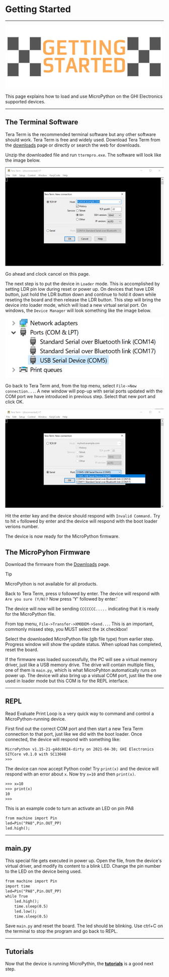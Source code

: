 # Getting Started

---

![Getting Started](images/getting-started.png)

This page explains how to load and use MicroPython on the GHI Electronics supported devices.

---
## The Terminal Software
Tera Term is the recommended terminal software but any other software should work. Tera Term is free and widely used. Download Tera Term from the [downloads](downloads.md) page or directly or search the web for downloads.

Unzip the downloaded file and run `ttermpro.exe`. The software will look like the image below.

![Tera Term](images/teraterm.png)

Go ahead and clock cancel on this page.

The next step is to put the device in `Loader` mode. This is accomplished by setting LDR pin low during reset or power up. On devices that have LDR button, just hold the LDR button down and continue to hold it down while reseting the board and then release the LDR button. This step will bring the device into loader mode, which will load a new virtual serial port. On windows, the `Device Manager` will look something like the image below.

![Device Manager](images/device-manager-com.png)

Go back to Tera Term and, from the top menu, select `File->New connection...`. A new window will pop-up with serial ports updated with the COM port we have introduced in previous step. Select that new port and click OK.

![Tera Term COM](images/teraterm-opencom.png)

Hit the enter key and the device should respond with `Invalid Command.` Try to hit `v` followed by enter and the device will respond with the boot loader verions number.

The device is now ready for the MicroPython firmware.

## The MicroPyhon Firmware
Download the firmware from the [Downloads](downloads.md) page.

> [!Tip]
> MicroPython is not available for all products.

Back to Tera Term, press `U` followed by enter. The device will respond with `Are you sure (Y/N)?` Now press 'Y' followed by enter.'

The device will now will be sending `CCCCCCC.....` indicating that it is ready for the MicroPython file.

From top menu, `File->Transfer->XMODEM->Send...`. This is an important, commonly missed step, you MUST select the `1K` checkbox!

Select the downloaded MicroPython file (glb file type) from earlier step. Progress window will show the update status. When upload has completed, reset the board.

If the firmware was loaded successfully, the PC will see a virtual memory driver, just like a USB memory drive. The drive will contain multiple files, one of them is `main.py`, which is what MicroPyhton automatically runs on power up. The device will also bring up a vistual COM port, just like the one used in loader mode but this COM is for the REPL interface.

---

## REPL

Read Evaluate Print Loop is a very quick way to command and control a MicroPython-running device.

First find out the correct COM port and then start a new Tera Term connection to that port, just like we did with the boot loader. Once connected, the device will respond with something like:

```
MicroPython v1.15-21-g4dc8024-dirty on 2021-04-30; GHI Electronics SITCore v0.1.0 with SC13048
>>>
```

The device can now accept Python code! Try `print(x)` and the device will respond with an error about `x`. Now try `x=10` and then `print(x)`.

```
>>> x=10
>>> print(x)
10
>>>
```

This is an example code to turn an activate an LED on pin PA8

```
from machine import Pin
led=Pin("PA8",Pin.OUT_PP)
led.high();
```

---

## main.py

This special file gets executed in power up. Open the file, from the device's virtual driver, and modify its content to a blink LED. Change the pin number to the LED on the device being used.

```
from machine import Pin
import time
led=Pin("PA8",Pin.OUT_PP)
while True
	led.high();
	time.sleep(0.5)
	led.low();
	time.sleep(0.5)
```
Save `main.py` and reset the board. The led should be blinking. Use ctrl+C on the terminal to stop the program and go back to REPL.

---

## Tutorials

Now that the device is running MicroPythin, the [**tutorials**](tutorials/intro.md) is a good next step.
